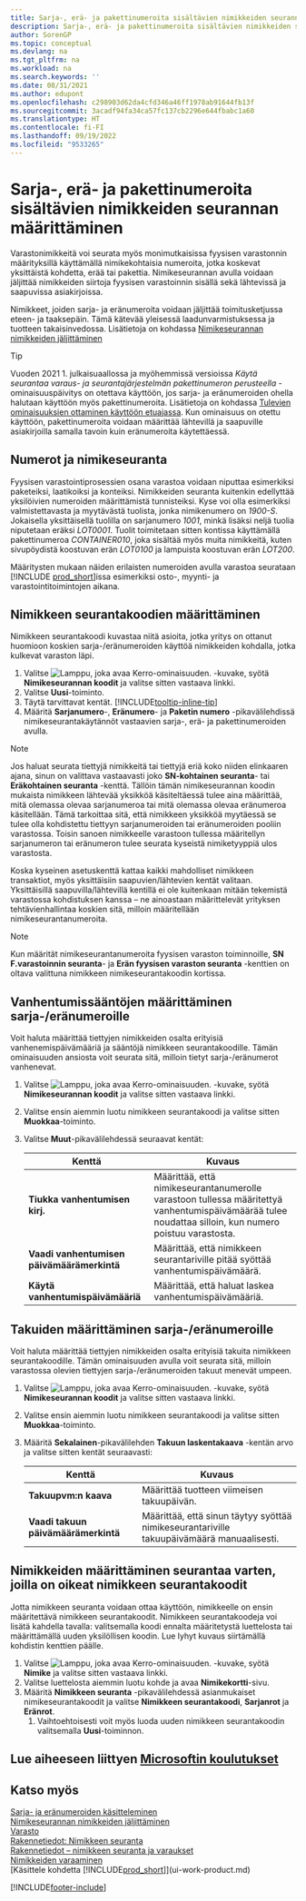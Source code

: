 ```yaml
---
title: Sarja-, erä- ja pakettinumeroita sisältävien nimikkeiden seurannan määrittäminen
description: Sarja-, erä- ja pakettinumeroita sisältävien nimikkeiden seurannan määrittäminen
author: SorenGP
ms.topic: conceptual
ms.devlang: na
ms.tgt_pltfrm: na
ms.workload: na
ms.search.keywords: ''
ms.date: 08/31/2021
ms.author: edupont
ms.openlocfilehash: c298903d62da4cfd346a46ff1978ab91644fb13f
ms.sourcegitcommit: 3acadf94fa34ca57fc137cb2296e644fbabc1a60
ms.translationtype: HT
ms.contentlocale: fi-FI
ms.lasthandoff: 09/19/2022
ms.locfileid: "9533265"
---
```

# <a name="set-up-item-tracking-with-serial-lot-and-package-numbers"></a>Sarja-, erä- ja pakettinumeroita sisältävien nimikkeiden seurannan määrittäminen

Varastonimikkeitä voi seurata myös monimutkaisissa fyysisen varastonnin määrityksillä käyttämällä nimikekohtaisia numeroita, jotka koskevat yksittäistä kohdetta, erää tai pakettia. Nimikeseurannan avulla voidaan jäljittää nimikkeiden siirtoja fyysisen varastoinnin sisällä sekä lähtevissä ja saapuvissa asiakirjoissa.

Nimikkeet, joiden sarja- ja eränumeroita voidaan jäljittää toimitusketjussa eteen- ja taaksepäin. Tämä kätevää yleisessä laadunvarmistuksessa ja tuotteen takaisinvedossa. Lisätietoja on kohdassa [Nimikeseurannan nimikkeiden jäljittäminen](inventory-how-to-trace-item-tracked-items.md)  

> [!TIP]
> Vuoden 2021 1. julkaisuaallossa ja myöhemmissä versioissa *Käytä seurantaa varaus- ja seurantajärjestelmän pakettinumeron perusteella* -ominaisuuspäivitys on otettava käyttöön, jos sarja- ja eränumeroiden ohella halutaan käyttöön myös pakettinumeroita. Lisätietoja on kohdassa [Tulevien ominaisuuksien ottaminen käyttöön etuajassa](admin-feature-management.md). Kun ominaisuus on otettu käyttöön, pakettinumeroita voidaan määrittää lähtevillä ja saapuville asiakirjoilla samalla tavoin kuin eränumeroita käytettäessä.  

## <a name="numbers-and-item-tracking"></a>Numerot ja nimikeseuranta

Fyysisen varastointiprosessien osana varastoa voidaan niputtaa esimerkiksi paketeiksi, laatikoiksi ja konteiksi. Nimikkeiden seuranta kuitenkin edellyttää yksilöivien numeroiden määrittämistä tunnisteiksi. Kyse voi olla esimerkiksi valmistettavasta ja myytävästä tuolista, jonka nimikenumero on *1900-S*. Jokaisella yksittäisellä tuolilla on sarjanumero *1001*, minkä lisäksi neljä tuolia niputetaan eräksi *LOT0001*. Tuolit toimitetaan sitten kontissa käyttämällä pakettinumeroa *CONTAINER010*, joka sisältää myös muita nimikkeitä, kuten sivupöydistä koostuvan erän *LOT0100* ja lampuista koostuvan erän *LOT200*.  

Määritysten mukaan näiden erilaisten numeroiden avulla varastoa seurataan [!INCLUDE [prod_short](includes/prod_short.md)]issa esimerkiksi osto-, myynti- ja varastointitoimintojen aikana.

## <a name="to-set-up-item-tracking-codes"></a>Nimikkeen seurantakoodien määrittäminen

Nimikkeen seurantakoodi kuvastaa niitä asioita, jotka yritys on ottanut huomioon koskien sarja-/eränumeroiden käyttöä nimikkeiden kohdalla, jotka kulkevat varaston läpi.  

1. Valitse ![Lamppu, joka avaa Kerro-ominaisuuden.](media/ui-search/search_small.png "Kerro, mitä haluat tehdä") -kuvake, syötä **Nimikeseurannan koodit** ja valitse sitten vastaava linkki.  
2. Valitse **Uusi**-toiminto.
3. Täytä tarvittavat kentät. [!INCLUDE[tooltip-inline-tip](includes/tooltip-inline-tip_md.md)]  
4. Määritä **Sarjanumero**-, **Eränumero**- ja **Paketin numero** -pikavälilehdissä nimikeseurantakäytännöt vastaavien sarja-, erä- ja pakettinumeroiden avulla.  

> [!NOTE]  
> Jos haluat seurata tiettyjä nimikkeitä tai tiettyjä eriä koko niiden elinkaaren ajana, sinun on valittava vastaavasti joko **SN-kohtainen seuranta**- tai **Eräkohtainen seuranta** -kenttä. Tällöin tämän nimikeseurannan koodin mukaista nimikkeen lähtevää yksikköä käsiteltäessä tulee aina määrittää, mitä olemassa olevaa sarjanumeroa tai mitä olemassa olevaa eränumeroa käsitellään. Tämä tarkoittaa sitä, että nimikkeen yksikköä myytäessä se tulee olla kohdistettu tiettyyn sarjanumeroiden tai eränumeroiden pooliin varastossa. Toisin sanoen nimikkeelle varastoon tullessa määritellyn sarjanumeron tai eränumeron tulee seurata kyseistä nimiketyyppiä ulos varastosta.

Koska kyseinen asetuskenttä kattaa kaikki mahdolliset nimikkeen transaktiot, myös yksittäisiin saapuvien/lähtevien kentät valitaan. Yksittäisillä saapuvilla/lähtevillä kentillä ei ole kuitenkaan mitään tekemistä varastossa kohdistuksen kanssa – ne ainoastaan määrittelevät yrityksen tehtävienhallintaa koskien sitä, milloin määritellään nimikeseurantanumeroita.  

> [!NOTE]  
>  Kun määrität nimikeseurantanumeroita fyysisen varaston toiminnoille, **SN F.varastoinnin seuranta**- ja **Erän fyysisen varaston seuranta** -kenttien on oltava valittuna nimikkeen nimikeseurantakoodin kortissa.  

## <a name="to-set-up-expiration-rules-for-serial-or-lot-numbers"></a>Vanhentumissääntöjen määrittäminen sarja-/eränumeroille

Voit haluta määrittää tiettyjen nimikkeiden osalta erityisiä vanhenemispäivämääriä ja sääntöjä nimikkeen seurantakoodille. Tämän ominaisuuden ansiosta voit seurata sitä, milloin tietyt sarja-/eränumerot vanhenevat.

1. Valitse ![Lamppu, joka avaa Kerro-ominaisuuden.](media/ui-search/search_small.png "Kerro, mitä haluat tehdä") -kuvake, syötä **Nimikeseurannan koodit** ja valitse sitten vastaava linkki.
2. Valitse ensin aiemmin luotu nimikkeen seurantakoodi ja valitse sitten **Muokkaa**-toiminto.  
3. Valitse **Muut**-pikavälilehdessä seuraavat kentät:  

    |Kenttä|Kuvaus|  
    |---------------------------------|---------------------------------------|  
    |**Tiukka vanhentumisen kirj.**|Määrittää, että nimikeseurantanumerolle varastoon tullessa määritettyä vanhentumispäivämäärää tulee noudattaa silloin, kun numero poistuu varastosta.|  
    |**Vaadi vanhentumisen päivämäärämerkintä**|Määrittää, että nimikkeen seurantariville pitää syöttää vanhentumispäivämäärä.|  
    |**Käytä vanhentumispäivämääriä**|Määrittää, että haluat laskea vanhentumispäivämääriä. |  

## <a name="to-set-up-warranties-for-serial-or-lot-numbers"></a>Takuiden määrittäminen sarja-/eränumeroille

Voit haluta määrittää tiettyjen nimikkeiden osalta erityisiä takuita nimikkeen seurantakoodille. Tämän ominaisuuden avulla voit seurata sitä, milloin varastossa olevien tiettyjen sarja-/eränumeroiden takuut menevät umpeen.  

1. Valitse ![Lamppu, joka avaa Kerro-ominaisuuden.](media/ui-search/search_small.png "Kerro, mitä haluat tehdä") -kuvake, syötä **Nimikeseurannan koodit** ja valitse sitten vastaava linkki.  
2. Valitse ensin aiemmin luotu nimikkeen seurantakoodi ja valitse sitten **Muokkaa**-toiminto.  
3. Määritä **Sekalainen**-pikavälilehden **Takuun laskentakaava** -kentän arvo ja valitse sitten kentät seuraavasti:  

    |Kenttä|Kuvaus|  
    |---------------------------------|---------------------------------------|  
    |**Takuupvm:n kaava**|Määrittää tuotteen viimeisen takuupäivän.|  
    |**Vaadi takuun päivämäärämerkintä**|Määrittää, että sinun täytyy syöttää nimikeseurantariville takuupäivämäärä manuaalisesti.|  


## <a name="to-set-up-items-for-tracking-with-the-correct-item-tracking-codes"></a>Nimikkeiden määrittäminen seurantaa varten, joilla on oikeat nimikkeen seurantakoodit

Jotta nimikkeen seuranta voidaan ottaa käyttöön, nimikkeelle on ensin määritettävä nimikkeen seurantakoodit. Nimikkeen seurantakoodeja voi lisätä kahdella tavalla: valitsemalla koodi ennalta määritetystä luettelosta tai määrittämällä uuden yksilöllisen koodin. Lue lyhyt kuvaus siirtämällä kohdistin kenttien päälle.

1. Valitse ![Lamppu, joka avaa Kerro-ominaisuuden.](media/ui-search/search_small.png "Kerro, mitä haluat tehdä") -kuvake, syötä **Nimike** ja valitse sitten vastaava linkki.
2. Valitse luettelosta aiemmin luotu kohde ja avaa **Nimikekortti**-sivu.  
3. Määritä **Nimikkeen seuranta** -pikavälilehdessä asianmukaiset nimikeseurantakoodit ja valitse **Nimikkeen seurantakoodi**, **Sarjanrot** ja **Eränrot**.
    1. Vaihtoehtoisesti voit myös luoda uuden nimikkeen seurantakoodin valitsemalla **Uusi**-toiminnon.

## <a name="see-related-microsoft-training"></a>Lue aiheeseen liittyen [Microsoftin koulutukset](/training/modules/prepare-item-tracking/)

## <a name="see-also"></a>Katso myös

[Sarja- ja eränumeroiden käsitteleminen](inventory-how-work-item-tracking.md)  
[Nimikeseurannan nimikkeiden jäljittäminen](inventory-how-to-trace-item-tracked-items.md)  
[Varasto](inventory-manage-inventory.md)  
[Rakennetiedot: Nimikkeen seuranta](design-details-item-tracking.md)  
[Rakennetiedot – nimikkeen seuranta ja varaukset](design-details-item-tracking-and-reservations.md)  
[Nimikkeiden varaaminen](inventory-how-to-reserve-items.md)  
[Käsittele kohdetta [!INCLUDE[prod_short](includes/prod_short.md)]](ui-work-product.md)  

[!INCLUDE[footer-include](includes/footer-banner.md)]
